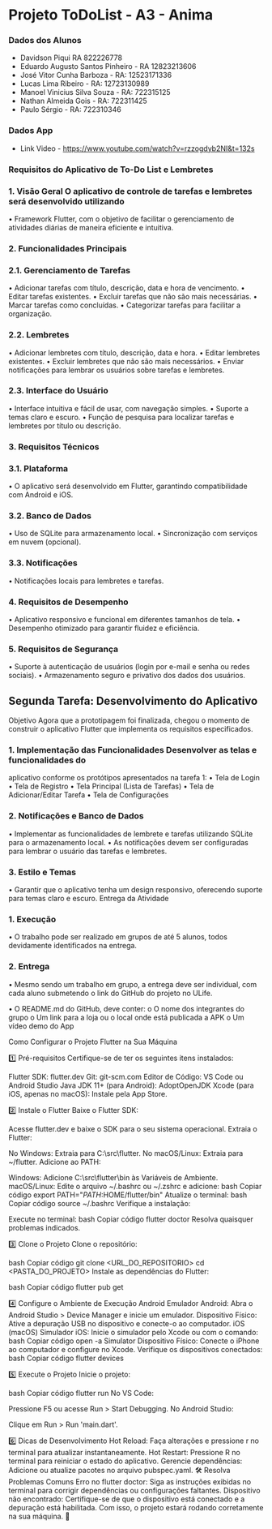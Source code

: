 # Projeto ToDoList - A3 - Anima

### Dados dos Alunos
- Davidson Piqui RA 822226778
- Eduardo Augusto Santos Pinheiro - RA 12823213606
- José Vitor Cunha Barboza - RA: 12523171336
- Lucas Lima Ribeiro - RA: 12723130989
- Manoel Vinicius Silva Souza - RA: 722315125
- Nathan Almeida Gois - RA: 722311425
- Paulo Sérgio - RA: 722310346


### Dados App
- Link Video - https://www.youtube.com/watch?v=rzzogdyb2NI&t=132s


### Requisitos do Aplicativo de To-Do List e Lembretes
 
### 1. Visão Geral O aplicativo de controle de tarefas e lembretes será desenvolvido utilizando
• Framework Flutter, com o objetivo de facilitar o gerenciamento de atividades diárias de
maneira eficiente e intuitiva.
### 2. Funcionalidades Principais
### 2.1. Gerenciamento de Tarefas
• Adicionar tarefas com título, descrição, data e hora de vencimento.
• Editar tarefas existentes.
• Excluir tarefas que não são mais necessárias.
• Marcar tarefas como concluídas.
• Categorizar tarefas para facilitar a organização.
### 2.2. Lembretes
• Adicionar lembretes com título, descrição, data e hora.
• Editar lembretes existentes.
• Excluir lembretes que não são mais necessários.
• Enviar notificações para lembrar os usuários sobre tarefas e lembretes.
### 2.3. Interface do Usuário
• Interface intuitiva e fácil de usar, com navegação simples.
• Suporte a temas claro e escuro.
• Função de pesquisa para localizar tarefas e lembretes por título ou descrição.
### 3. Requisitos Técnicos
### 3.1. Plataforma
• O aplicativo será desenvolvido em Flutter, garantindo compatibilidade com
Android e iOS.
### 3.2. Banco de Dados
• Uso de SQLite para armazenamento local.
• Sincronização com serviços em nuvem (opcional).
### 3.3. Notificações
• Notificações locais para lembretes e tarefas.
### 4. Requisitos de Desempenho
• Aplicativo responsivo e funcional em diferentes tamanhos de tela.
• Desempenho otimizado para garantir fluidez e eficiência.
### 5. Requisitos de Segurança
• Suporte à autenticação de usuários (login por e-mail e senha ou redes sociais).
• Armazenamento seguro e privativo dos dados dos usuários.

## Segunda Tarefa: Desenvolvimento do Aplicativo
Objetivo Agora que a prototipagem foi finalizada, chegou o momento de construir o
aplicativo Flutter que implementa os requisitos especificados.
### 1. Implementação das Funcionalidades Desenvolver as telas e funcionalidades do
aplicativo conforme os protótipos apresentados na tarefa 1:
• Tela de Login
• Tela de Registro
• Tela Principal (Lista de Tarefas)
• Tela de Adicionar/Editar Tarefa
• Tela de Configurações
### 2. Notificações e Banco de Dados
• Implementar as funcionalidades de lembrete e tarefas utilizando SQLite para o
armazenamento local.
• As notificações devem ser configuradas para lembrar o usuário das tarefas e
lembretes.
### 3. Estilo e Temas
• Garantir que o aplicativo tenha um design responsivo, oferecendo suporte para
temas claro e escuro.
Entrega da Atividade
### 1. Execução
• O trabalho pode ser realizado em grupos de até 5 alunos, todos devidamente
identificados na entrega.
### 2. Entrega
• Mesmo sendo um trabalho em grupo, a entrega deve ser individual, com cada
aluno submetendo o link do GitHub do projeto no ULife.

• O README.md do GitHub, deve conter:
o O nome dos integrantes do grupo
o Um link para a loja ou o local onde está publicada a APK
o Um vídeo demo do App

Como Configurar o Projeto Flutter na Sua Máquina

1️⃣ Pré-requisitos Certifique-se de ter os seguintes itens instalados:

Flutter SDK: flutter.dev Git: git-scm.com Editor de Código: VS Code ou Android Studio Java JDK 11+ (para Android): AdoptOpenJDK Xcode (para iOS, apenas no macOS): Instale pela App Store.

2️⃣ Instale o Flutter Baixe o Flutter SDK:

Acesse flutter.dev e baixe o SDK para o seu sistema operacional. Extraia o Flutter:

No Windows: Extraia para C:\src\flutter. No macOS/Linux: Extraia para ~/flutter. Adicione ao PATH:

Windows: Adicione C:\src\flutter\bin às Variáveis de Ambiente. macOS/Linux: Edite o arquivo ~/.bashrc ou ~/.zshrc e adicione: bash Copiar código export PATH="$PATH:$HOME/flutter/bin" Atualize o terminal: bash Copiar código source ~/.bashrc Verifique a instalação:

Execute no terminal: bash Copiar código flutter doctor Resolva quaisquer problemas indicados.

3️⃣ Clone o Projeto Clone o repositório:

bash Copiar código git clone <URL_DO_REPOSITORIO> cd <PASTA_DO_PROJETO> Instale as dependências do Flutter:

bash Copiar código flutter pub get

4️⃣ Configure o Ambiente de Execução Android Emulador Android: Abra o Android Studio > Device Manager e inicie um emulador. Dispositivo Físico: Ative a depuração USB no dispositivo e conecte-o ao computador. iOS (macOS) Simulador iOS: Inicie o simulador pelo Xcode ou com o comando: bash Copiar código open -a Simulator Dispositivo Físico: Conecte o iPhone ao computador e configure no Xcode. Verifique os dispositivos conectados: bash Copiar código flutter devices

5️⃣ Execute o Projeto Inicie o projeto:

bash Copiar código flutter run No VS Code:

Pressione F5 ou acesse Run > Start Debugging. No Android Studio:

Clique em Run > Run 'main.dart'.

6️⃣ Dicas de Desenvolvimento Hot Reload: Faça alterações e pressione r no terminal para atualizar instantaneamente. Hot Restart: Pressione R no terminal para reiniciar o estado do aplicativo. Gerencie dependências: Adicione ou atualize pacotes no arquivo pubspec.yaml. 🛠 Resolva Problemas Comuns Erro no flutter doctor: Siga as instruções exibidas no terminal para corrigir dependências ou configurações faltantes. Dispositivo não encontrado: Certifique-se de que o dispositivo está conectado e a depuração está habilitada. Com isso, o projeto estará rodando corretamente na sua máquina. 🚀


